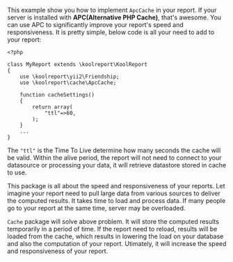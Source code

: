 This example show you how to implement `ApcCache` in your report. If your server is installed with __APC(Alternative PHP Cache)__, that's awesome. You can use APC to significantly improve your report's speed and responsiveness. It is pretty simple, below code is all your need to add to your report:

```
<?php

class MyReport extends \koolreport\KoolReport
{
    use \koolreport\yii2\Friendship;
    use \koolreport\cache\ApcCache;

    function cacheSettings()
    {
        return array(
            "ttl"=>60,
        );
    }
    ...
}
```

The `"ttl"` is the Time To Live determine how many seconds the cache will be valid. Within the alive period, the report will not need to connect to your datasource or processing your data, it will retrieve datastore stored in cache to use.

This package is all about the speed and responsiveness of your reports. Let imagine your report need to pull large data from various sources to deliver the computed results. It takes time to load and process data. If many people go to your report at the same time, server may be overloaded.

`Cache` package will solve above problem. It will store the computed results temporarily in a period of time. If the report need to reload, results will be loaded from the cache, which results in lowering the load on your database and also the computation of your report. Utimately, it will increase the speed and responsiveness of your report.